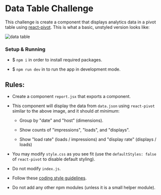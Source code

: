 # Data Table Challenge

This challenge is create a component that displays analytics data in a pivot table using [react-pivot](https://github.com/davidguttman/react-pivot). This is what a basic, unstyled version looks like:

![data table](http://i.imgur.com/Lg3eqfW.png)

### Setup & Running

*  $ ```npm i``` in order to install required packages.

* $ `npm run dev` in to run the app in development mode.

## Rules:

* Create a component `report.jsx` that exports a component.

* This component will display the data from `data.json` using `react-pivot` similar to the above image, and it should _at minimum_:

  * Group by "date" and "host" (dimensions).

  * Show counts of "impressions", "loads", and "displays".

  * Show "load rate" (loads / impressions) and "display rate" (displays / loads)

* You may modify `style.css` as you see fit (use the `defaultStyles: false` of `react-pivot` to disable default styling).

* Do not modify `index.js`.

* Follow these [coding style guidelines](https://gist.github.com/davidguttman/9fbdd0e9ee1fb3b33f5cf693195f2edb#code-style).

* Do not add any other npm modules (unless it is a small helper module).
